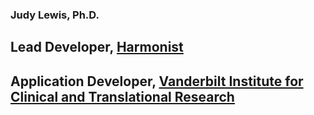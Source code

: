 ### Judy Lewis, Ph.D.
## Lead Developer, [Harmonist](https://https://dataharmonist.org/)
## Application Developer, [Vanderbilt Institute for Clinical and Translational Research](https://victr.vumc.org)
## 


